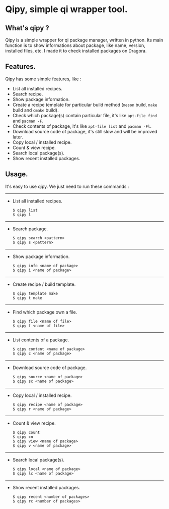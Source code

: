 # Qipy, simple qi wrapper tool.

## What's qipy ?

Qipy is a simple wrapper for qi package manager, written in python. Its main function is to show informations about package, 
like name, version, installed files, etc. I made it to check installed packages on Dragora.

## Features.

Qipy has some simple features, like :
- List all installed recipes.
- Search recipe.
- Show package information.
- Create a recipe template for particular build method (`meson` build, `make` build and `cmake` build).
- Check which package(s) contain particular file, it's like `apt-file find` and `pacman -F`.
- Check contents of package, it's like `apt-file list` and `pacman -Fl`.
- Download source code of package, it's still slow and will be improved later.
- Copy local / installed recipe.
- Count & view recipe.
- Search local package(s).
- Show recent installed packages.

## Usage.

It's easy to use qipy. We just need to run these commands :

----
- List all installed recipes.

	```
	$ qipy list
	$ qipy l
	```
----  
- Search package.

	```
	$ qipy search <pattern>
	$ qipy s <pattern>
	```
----
- Show package information.

	```
	$ qipy info <name of package>
	$ qipy i <name of package>
	```
----
- Create recipe / build template.

	```
	$ qipy template make
	$ qipy t make
	```
----
- Find which package own a file.

	```
	$ qipy file <name of file>
	$ qipy f <name of file>
	```
----
- List contents of a package.

	```
	$ qipy content <name of package>
	$ qipy c <name of package>
	```
----
- Download source code of package.

	```
	$ qipy source <name of package>
	$ qipy sc <name of package>
	```
----
- Copy local / installed recipe.

	```
	$ qipy recipe <name of package>
	$ qipy r <name of package>
	```
----
- Count & view recipe.

	```
	$ qipy count 
	$ qipy cn
	$ qipy view <name of package>
	$ qipy v <name of package>
	```
----
- Search local package(s).

	```
	$ qipy local <name of package>
	$ qipy lc <name of package>
	```
----
- Show recent installed packages.

	```
	$ qipy recent <number of packages>
	$ qipy rc <number of packages>
	```
